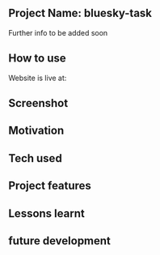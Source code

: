 ## Project Name: bluesky-task

Further info to be added soon

## How to use
Website is live at: 

## Screenshot

## Motivation

## Tech used

## Project features

## Lessons learnt

## future development
